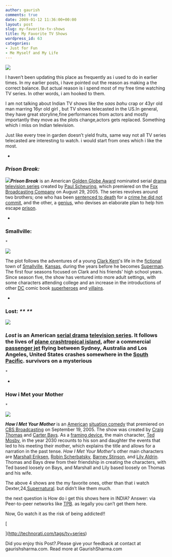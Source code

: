 ```yaml
---
author: gaurish
comments: true
date: 2009-01-12 11:36:00+00:00
layout: post
slug: my-favorite-tv-shows
title: My Favorite TV Shows
wordpress_id: 63
categories:
- Just for Fun
- Me Myself and My Life
---
```


[![](http://3.bp.blogspot.com/_wMAC6frBFdw/SWsk3bRY1-I/AAAAAAAAAZ0/abMp8ZsAM_M/s320/watchTV.gif)](http://3.bp.blogspot.com/_wMAC6frBFdw/SWsk3bRY1-I/AAAAAAAAAZ0/abMp8ZsAM_M/s1600-h/watchTV.gif)

  

I haven’t been updating this place as frequently as i used to do in earlier times. In my earlier posts, i have pointed out the reason as making a the correct balance. But actual reason is i spend most of my free time watching TV series. In other words, i am hooked to them.  

I am not talking about Indian TV shows like the _saas bahu_ crap or 43yr old man marring 16yr old girl , but TV shows telecasted in the US.In general, they have great storyline,fine performances from actors and mostly importantly they move as the plots change,actors gets replaced. Something which i miss on Indian television.   

Just like every tree in garden doesn’t yield fruits, same way not all TV series telecasted are interesting to watch. i would start from ones which i like the most.  



  *       



### _**Prison Break:**_

[![](http://4.bp.blogspot.com/_wMAC6frBFdw/SWslzGWGu-I/AAAAAAAAAaM/N5B1R2ktiHU/s200/PrisonBreak_logo.jpg)](http://4.bp.blogspot.com/_wMAC6frBFdw/SWslzGWGu-I/AAAAAAAAAaM/N5B1R2ktiHU/s1600-h/PrisonBreak_logo.jpg)_**Prison Break**_ is an American [Golden Globe Award](http://en.wikipedia.org/wiki/Golden_Globe_Award) nominated serial [drama](http://en.wikipedia.org/wiki/Drama) [television series](http://en.wikipedia.org/wiki/Television_program) created by [Paul Scheuring](http://en.wikipedia.org/wiki/Paul_Scheuring), which premiered on the [Fox Broadcasting Company](http://en.wikipedia.org/wiki/Fox_Broadcasting_Company) on August 29, 2005. The series revolves around two brothers; one who has been [sentenced to death](http://en.wikipedia.org/wiki/Capital_punishment) for a [crime he did not commit](http://en.wikipedia.org/wiki/Miscarriage_of_justice), and the other, a [genius](http://en.wikipedia.org/wiki/Genius), who devises an elaborate plan to help him escape [prison](http://en.wikipedia.org/wiki/Prison).   




  *       



### 

### 

### Smallville:

  


    *         



[![](http://1.bp.blogspot.com/_wMAC6frBFdw/SWsl3IPvb2I/AAAAAAAAAaU/oO3hv2Y9crY/s320/SmallvilleNewOpeningCredits.png)](http://1.bp.blogspot.com/_wMAC6frBFdw/SWsl3IPvb2I/AAAAAAAAAaU/oO3hv2Y9crY/s1600-h/SmallvilleNewOpeningCredits.png)

The plot follows the adventures of a young [Clark Kent](http://en.wikipedia.org/wiki/Clark_Kent_%28Smallville%29)'s life in the [fictional](http://en.wikipedia.org/wiki/Fictional) town of [Smallville](http://en.wikipedia.org/wiki/Smallville_%28DC_Comics%29), [Kansas](http://en.wikipedia.org/wiki/Kansas), during the years before he becomes [Superman](http://en.wikipedia.org/wiki/Superman). The first four seasons focused on Clark and his friends' high school years. Since season five, the show has ventured into more adult settings, with some characters attending college and an increase in the introductions of other [DC](http://en.wikipedia.org/wiki/DC_Comics) comic book [superheroes](http://en.wikipedia.org/wiki/Superhero) and [villains](http://en.wikipedia.org/wiki/Supervillain).  






  *       



### 

### Lost:       _** **_

[![](http://2.bp.blogspot.com/_wMAC6frBFdw/SWsmPdRzWJI/AAAAAAAAAac/A9W9ivqLCCo/s200/Lost_title_card.jpg)](http://2.bp.blogspot.com/_wMAC6frBFdw/SWsmPdRzWJI/AAAAAAAAAac/A9W9ivqLCCo/s1600-h/Lost_title_card.jpg)

### _Lost_ is an American [serial drama](http://en.wikipedia.org/wiki/Serial_%28radio_and_television%29) [television series](http://en.wikipedia.org/wiki/Television_program). It follows the lives of [plane crash](http://en.wikipedia.org/wiki/Plane_crash)[tropical island](http://en.wikipedia.org/wiki/Tropical_island), after a commercial [passenger jet](http://en.wikipedia.org/wiki/Oceanic_Flight_815) flying between Sydney, Australia and Los Angeles, United States crashes somewhere in the [South Pacific](http://en.wikipedia.org/wiki/Oceania). survivors on a mysterious 

  


    * 



  *       



### 

### How i Met your Mother

  


    *         



[![](http://2.bp.blogspot.com/_wMAC6frBFdw/SWslvAt0_5I/AAAAAAAAAaE/u-t5ik08lys/s200/Howimetyourmother.jpg)](http://2.bp.blogspot.com/_wMAC6frBFdw/SWslvAt0_5I/AAAAAAAAAaE/u-t5ik08lys/s1600-h/Howimetyourmother.jpg)

_**How I Met Your Mother**_ is an [American](http://en.wikipedia.org/wiki/United_States) [situation comedy](http://en.wikipedia.org/wiki/Situation_comedy) that premiered on [CBS Broadcasting](http://en.wikipedia.org/wiki/CBS) on September 19, 2005. The show was created by [Craig Thomas](http://en.wikipedia.org/wiki/Craig_Thomas_%28screenwriter%29) and [Carter Bays](http://en.wikipedia.org/wiki/Carter_Bays). As a [framing device](http://en.wikipedia.org/wiki/Framing_device), the main character, [Ted Mosby](http://en.wikipedia.org/wiki/Ted_Mosby), in the year 2030 recounts to his son and daughter the events that led to his meeting their mother, which explains the title and allows for a narration in the past tense. _How I Met Your Mother_'s other main characters are [Marshall Eriksen](http://en.wikipedia.org/wiki/Marshall_Eriksen), [Robin Scherbatsky](http://en.wikipedia.org/wiki/Robin_Scherbatsky), [Barney Stinson](http://en.wikipedia.org/wiki/Barney_Stinson), and [Lily Aldrin](http://en.wikipedia.org/wiki/Lily_Aldrin). Thomas and Bays drew from their friendship in creating the characters, with Ted based loosely on Bays, and Marshall and Lily based loosely on Thomas and his wife.  





The above 4 shows are the my favorite ones, other than that i watch Dexter,24,[Supernatural](http://www.orkut.co.in/UniversalSearch.aspx?q=%22SuperNatural%22). but didn’t like them much.  

the next question is How do i get this shows here in INDIA? Answer: via Peer-to-peer networks like [TPB](http://thepiratebay.com/). as legally you can’t get them here.  

Now, Go watch it as the risk of being addicted!!  



[  

](http://technorati.com/tags/tv+series)

Did you enjoy this Post?.Please give your feedback at contact at gaurishsharma.com.
Read more at GaurishSharma.com
